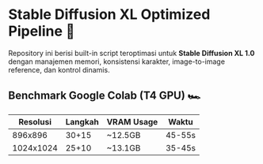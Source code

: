 # Stable Diffusion XL Optimized Pipeline 🚀
Repository ini berisi built-in script teroptimasi untuk **Stable Diffusion XL 1.0** dengan manajemen memori, konsistensi karakter, image-to-image reference, dan kontrol dinamis.

## Benchmark Google Colab (T4 GPU) 🏎
|Resolusi    |Langkah |VRAM Usage  | Waktu   |
|------------|--------|------------|---------|
| 896x896    | 30+15  | ~12.5GB    | 45-55s  |
| 1024x1024  | 25+10  | ~13.1GB    | 35-45s  |

